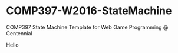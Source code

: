 # COMP397-W2016-StateMachine

COMP397 State Machine Template for Web Game Programming @ Centennial






















Hello
